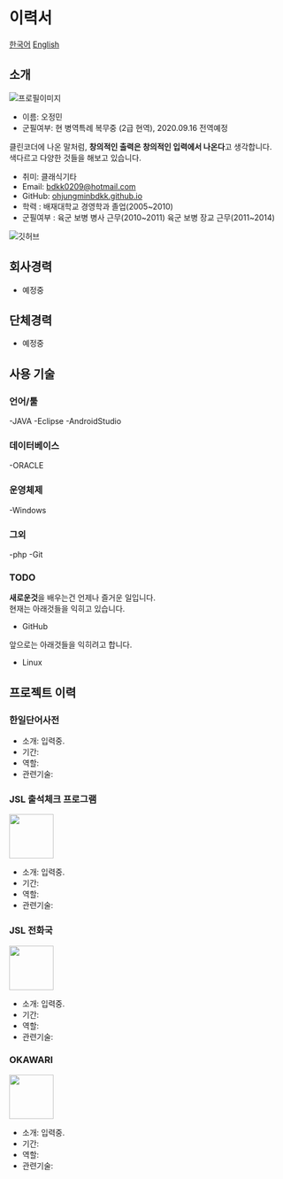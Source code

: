 # 이력서

[한국어](./README.md) [English](./README_en.md)

## 소개
![프로필이미지](https://)
- 이름: 오정민
- 군필여부: 현 병역특례 복무중 (2급 현역), 2020.09.16 전역예정

클린코더에 나온 말처럼, **창의적인 출력은 창의적인 입력에서 나온다**고 생각합니다. <br/>
색다르고 다양한 것들을 해보고 있습니다.

- 취미: 클래식기타
- Email: bdkk0209@hotmail.com
- GitHub: [ohjungminbdkk.github.io](https://ohjungminbdkk.github.io)
- 학력 : 배재대학교 경영학과 졸업(2005~2010)
- 군필여부 : 육군 보병 병사 근무(2010~2011)
		육군 보병 장교 근무(2011~2014)


![깃허브](http://)

## 회사경력
- 예정중

## 단체경력
- 예정중

## 사용 기술
### 언어/툴
-JAVA
-Eclipse
-AndroidStudio

### 데이터베이스
-ORACLE

### 운영체제
-Windows

### 그외
-php
-Git


### TODO
**새로운것**을 배우는건 언제나 즐거운 일입니다. <br/>
현재는 아래것들을 익히고 있습니다.
- GitHub

앞으로는 아래것들을 익히려고 합니다.
- Linux

## 프로젝트 이력

### 한일단어사전
- 소개: 입력중.
- 기간: 
- 역할: 
- 관련기술: 

### JSL 출석체크 프로그램
<img src="" width="80" height="80"/>

- 소개: 입력중.
- 기간: 
- 역할: 
- 관련기술:

### JSL 전화국
<img src="" width="80" height="80"/>

- 소개: 입력중.
- 기간: 
- 역할: 
- 관련기술:

### OKAWARI
<img src="" width="80" height="80"/>

- 소개: 입력중.
- 기간: 
- 역할: 
- 관련기술:


